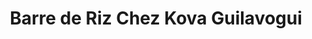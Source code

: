 ---
title: "Barre de Riz Chez Kova Guilavogui"
url: /macenta/barre-de-riz-chez-kova-guilavogui/
shop: commodité
---